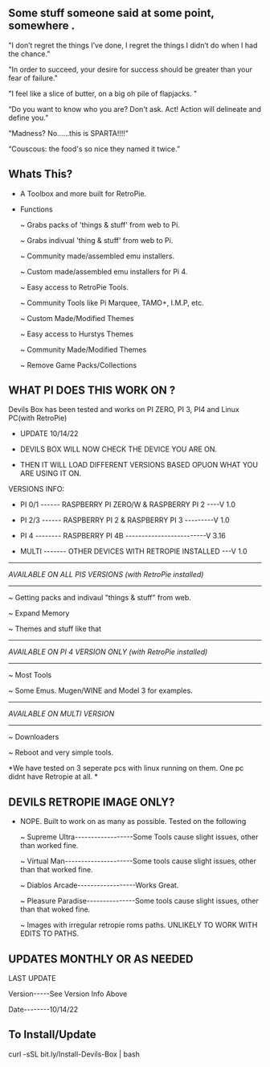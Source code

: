 ## Some stuff someone said at some point, somewhere .

"I don’t regret the things I’ve done, I regret the things I didn’t do when I had the chance."

"In order to succeed, your desire for success should be greater than your fear of failure."

"I feel like a slice of butter, on a big oh pile of flapjacks. "

“Do you want to know who you are? Don't ask. Act! Action will delineate and define you.”

"Madness? No......this is SPARTA!!!!"

“Couscous: the food's so nice they named it twice.”


## Whats This? 

- A Toolbox and more built for RetroPie. 

- Functions
    
    ~ Grabs packs of 'things & stuff'  from web to Pi. 
    
    ~ Grabs indivual 'thing & stuff' from web to Pi.
    
    ~ Community made/assembled emu installers.

    ~ Custom made/assembled emu installers for Pi 4.
    
    ~ Easy access to RetroPie Tools.
    
    ~ Community Tools like Pi Marquee, TAMO+, I.M.P, etc. 
    
    ~ Custom Made/Modified Themes 
    
    ~ Easy access to Hurstys Themes
    
    ~ Community Made/Modified Themes
    
    ~ Remove Game Packs/Collections 
    
## WHAT PI DOES THIS WORK ON ?

Devils Box has been tested and works on PI ZERO, PI 3, PI4 and Linux PC(with RetroPie)

* UPDATE 10/14/22

* DEVILS BOX WILL NOW CHECK THE DEVICE YOU ARE ON. 
 
* THEN IT WILL LOAD DIFFERENT VERSIONS BASED OPUON WHAT YOU ARE USING IT ON. 

VERSIONS INFO:

- PI 0/1 ------ RASPBERRY PI ZERO/W & RASPBERRY PI 2 ----V 1.0

- PI 2/3 ------ RASPBERRY PI 2 & RASPBERRY PI 3 ---------V 1.0

- PI 4 -------- RASPBERRY PI 4B -------------------------V 3.16

- MULTI ------- OTHER DEVICES WITH RETROPIE INSTALLED ---V 1.0

_______________________________________________________________________    
*AVAILABLE ON ALL PIS VERSIONS (with RetroPie installed)*
_______________________________________________________________________  
  ~ Getting packs and indivaul "things & stuff" from web.
  
  ~ Expand Memory
  
  ~ Themes and stuff like that
  
_______________________________________________________________________  
*AVAILABLE ON PI 4 VERSION ONLY (with RetroPie installed)*
_______________________________________________________________________    
  ~ Most Tools 
  
  ~ Some Emus. Mugen/WINE and Model 3 for examples.
  
_______________________________________________________________________  

*AVAILABLE ON MULTI VERSION*
_______________________________________________________________________    

  ~ Downloaders 
  
  ~ Reboot and very simple tools.

*We have tested on 3 seperate pcs with linux running on them. One pc didnt have Retropie at all. *

## DEVILS RETROPIE IMAGE ONLY?

- NOPE. Built to work on as many as possible. Tested on the following
  
  ~  Supreme Ultra------------------Some Tools cause slight issues, other than worked fine.
  
  ~ Virtual Man---------------------Some tools cause slight issues, other than that worked fine.
  
  ~ Diablos Arcade------------------Works Great.
  
  ~ Pleasure Paradise---------------Some tools cause slight issues, other than that woked fine.
  
  ~ Images with irregular retropie roms paths. UNLIKELY TO WORK WITH EDITS TO PATHS.
  
  
## UPDATES MONTHLY OR AS NEEDED 

LAST UPDATE 

Version-----See Version Info Above

Date--------10/14/22

## To Install/Update 

curl -sSL bit.ly/Install-Devils-Box | bash 
